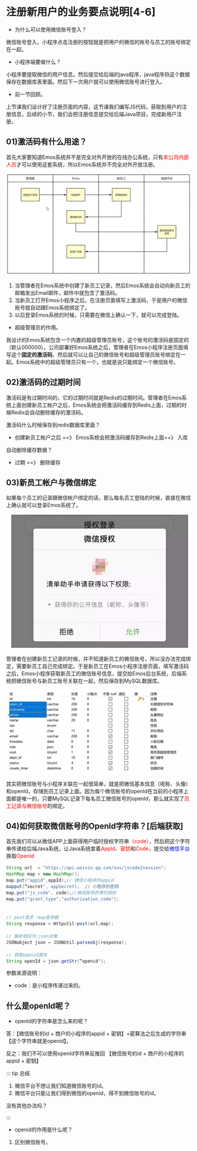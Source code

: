 # 注册新用户的业务要点说明[4-6]

- 为什么可以使用微信账号登入？

微信账号登入，小程序点击注册的按钮就是把用户的微信的账号与员工的账号绑定在一起。

- 小程序端要做什么？

小程序要提取微信的用户信息。然后提交给后端的java程序，java程序将这个数据保存在数据库表里面。然后下一次用户就可以使用微信账号进行登入。

- 前一节回顾。

上节课我们设计好了注册页面的内容，这节课我们编写JS代码，获取到用户的注册信息，后续的小节，我们会把注册信息提交给后端Java项目，完成新用户注册。

## 01)激活码有什么用途？

首先大家要知道Emos系统并不是完全对外开放的在线办公系统，只有<font color='red'>本公司内部人员</font>才可以使用这套系统，所以Emos系统并不完全对外开放注册。

![image-20231003171840951](06注册新用户的业务要点说明4-6.assets/image-20231003171840951.png)



1. 当管理者在Emos系统中创建了新员工记录，然后Emos系统会自动向新员工的邮箱发出Email邮件，邮件中就包含了激活码。
2. 当新员工打开Emos小程序之后，在注册页面填写上激活码，于是用户的微信账号就自动跟Emos系统绑定了。
3. 以后登录Emos系统的时候，只需要在微信上确认一下，就可以完成登陆。

- 超级管理员的作用。

我设计的Emos系统包含一个内置的超级管理员账号，这个账号的激活码是固定的（默认000000）。公司部署好Emos系统之后，管理者在Emos小程序注册页面填写这个**固定的激活码**，然后就可以让自己的微信账号和超级管理员账号绑定在一起。Emos系统中的超级管理员只有一个，也就是说只能绑定一个微信账号。



## 02)激活码的过期时间

激活码是有过期时间的，它的过期时间就是Redis的过期时间。管理者在Emos系统上面创建新员工帐户之后，Emos系统会把激活码缓存到Redis上面，过期的时候Redis会自动删除缓存的激活码。

激活码什么时候保存到redis数据库里面？

- 创建新员工帐户之后  ==》 Emos系统会把激活码缓存到Redis上面==》 入库

自动删除缓存数据？

- 过期 ==》 删除缓存 

## 03)新员工帐户与微信绑定

如果每个员工的记录跟微信帐户绑定的话，那么每名员工登陆的时候，直接在微信上确认就可以登录Emos系统了。

![image-20231003172716303](06注册新用户的业务要点说明4-6.assets/image-20231003172716303.png)

管理者在创建新员工记录的时候，并不知道新员工的微信账号，所以没办法完成绑定，需要新员工自己完成绑定。于是新员工在Emos小程序注册页面，填写激活码之后，Emos小程序获取新员工的微信账号信息，提交给Emos后台系统，后端系统把微信账号与新员工账号关联在一起，然后保存到MySQL数据库。

![image-20231003172830018](06注册新用户的业务要点说明4-6.assets/image-20231003172830018.png)

其实把微信账号与小程序关联在一起很简单，就是把微信基本信息（呢称、头像）和openId，存储到员工记录上面。因为每个微信账号的openId在当前的小程序上面都是唯一的，只要MySQL记录下每名员工微信账号的openId，那么就实现了<font color='red'>员工记录与微信账号</font>的绑定。



## 04)如何获取微信账号的Openld字符串？[后端获取]

首先我们可以从微信APP上面获得用户临时授权字符串<font color='red'>（code）</font>，然后把这个字符串传递给后端Java系统，让Java系统拿着<font color='red'>AppId</font>、<font color='red'>密钥</font>和<font color='red'>Code</font>，提交给<font color='blue'>微信平台</font>换取<font color='red'>OpenId</font>

```java
String url  = "https://api.weixin.qq.com/sns/jscode2session";
HashMap map = new HashMap();
map.put("appid",appId);// 微信小程序的appid
mapput(“secret", appSecret);  // 小程序的密钥
map.put("js_code", code);//微信账号的零时授权
map.put("grant_type","authorization_code");
       
       
// post请求：map是参数     
String response = Httputil·post(url,map);
       
// 解析响应为:json对象
JSONobject json = JSONUtil.parseobj(response);
       
// 获取openid属性
String openId = json.getStr(“openid");

```

参数来源说明：

- code：是小程序传递过来的。



## 什么是openId呢？

- openId的字符串是怎么来的呢？

答：【微信账号的id + 商户的小程序的appid + 密钥】+密算法之后生成的字符串【这个字符串就是openid】。

反之：我们不可以使用openId字符串反推回 【微信账号的id + 商户的小程序的appid + 密钥】

::: tip 总结

1. 微信平台不想让我们知道微信账号的id。
2. 微信平台只能让我们得到微信的openid，得不到微信账号的id。

没有其他办法吗？

:::

- openid的作用是什么呢？

1. 区别微信账号。



